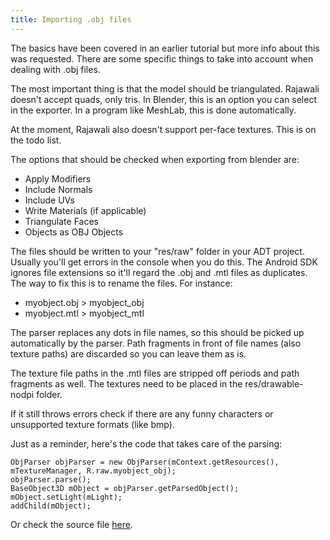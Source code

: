 ```yaml
---
title: Importing .obj files
---
```

The basics have been covered in an earlier tutorial but more info about this was requested. There are some specific things to take into account when dealing with .obj files.

The most important thing is that the model should be triangulated. Rajawali doesn't accept quads, only tris. In Blender, this is an option you can select in the exporter. In a program like MeshLab, this is done automatically.

At the moment, Rajawali also doesn't support per-face textures. This is on the todo list.

The options that should be checked when exporting from blender are:

* Apply Modifiers
* Include Normals
* Include UVs
* Write Materials (if applicable)
* Triangulate Faces
* Objects as OBJ Objects

The files should be written to your "res/raw" folder in your ADT project. Usually you'll get errors in the console when you do this. The Android SDK ignores file extensions so it'll regard the .obj and .mtl files as duplicates. The way to fix this is to rename the files. For instance:

* myobject.obj > myobject_obj
* myobject.mtl > myobject_mtl

The parser replaces any dots in file names, so this should be picked up automatically by the parser. Path fragments in front of file names (also texture paths) are discarded so you can leave them as is.

The texture file paths in the .mtl files are stripped off periods and path fragments as well. The textures need to be placed in the res/drawable-nodpi folder.

If it still throws errors check if there are any funny characters or unsupported texture formats (like bmp).

Just as a reminder, here's the code that takes care of the parsing:
```
ObjParser objParser = new ObjParser(mContext.getResources(), mTextureManager, R.raw.myobject_obj);
objParser.parse();
BaseObject3D mObject = objParser.getParsedObject();
mObject.setLight(mLight);
addChild(mObject);
```
Or check the source file [here](https://github.com/MasDennis/RajawaliExamples/blob/master/src/com/monyetmabuk/rajawali/tutorials/RajawaliLoadModelRenderer.java).